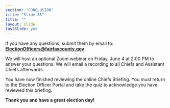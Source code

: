 ```yaml
---
section: "CONCLUSION"
title: "Slide 85"
title: ""
layout: slide
lastSlide: yes
---
```


If you have any questions, submit them by email to: **ElectionOfficers@fairfaxcounty.gov**

We will host an optional Zoom webinar on Friday, June 4 at 2:00 PM to answer your questions. We will email a recording to all Chiefs and Assistant Chiefs afterwards.

You have now finished reviewing the online Chiefs Briefing. You must return to the Election Officer Portal and take the quiz to acknowledge you have reviewed this briefing.

**Thank you and have a great election day!**